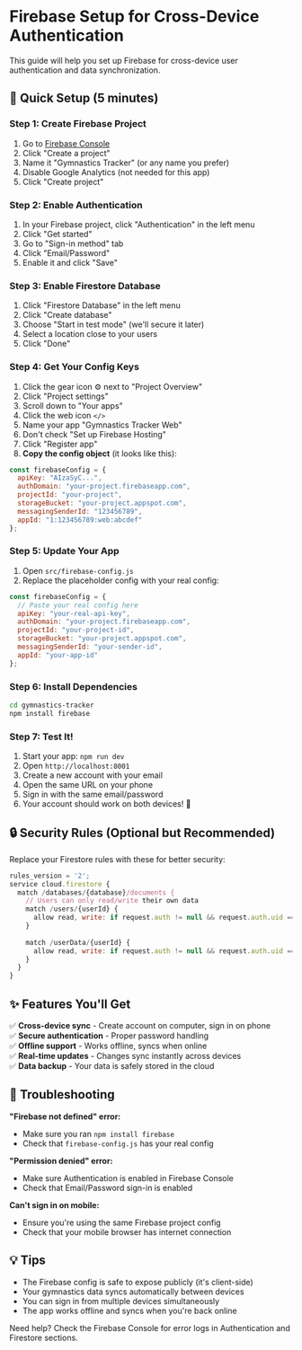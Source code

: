# Firebase Setup for Cross-Device Authentication

This guide will help you set up Firebase for cross-device user authentication and data synchronization.

## 🚀 Quick Setup (5 minutes)

### Step 1: Create Firebase Project
1. Go to [Firebase Console](https://console.firebase.google.com/)
2. Click "Create a project" 
3. Name it "Gymnastics Tracker" (or any name you prefer)
4. Disable Google Analytics (not needed for this app)
5. Click "Create project"

### Step 2: Enable Authentication
1. In your Firebase project, click "Authentication" in the left menu
2. Click "Get started"
3. Go to "Sign-in method" tab
4. Click "Email/Password"
5. Enable it and click "Save"

### Step 3: Enable Firestore Database
1. Click "Firestore Database" in the left menu
2. Click "Create database"
3. Choose "Start in test mode" (we'll secure it later)
4. Select a location close to your users
5. Click "Done"

### Step 4: Get Your Config Keys
1. Click the gear icon ⚙️ next to "Project Overview"
2. Click "Project settings"
3. Scroll down to "Your apps"
4. Click the web icon `</>`
5. Name your app "Gymnastics Tracker Web"
6. Don't check "Set up Firebase Hosting"
7. Click "Register app"
8. **Copy the config object** (it looks like this):

```javascript
const firebaseConfig = {
  apiKey: "AIzaSyC...",
  authDomain: "your-project.firebaseapp.com",
  projectId: "your-project",
  storageBucket: "your-project.appspot.com",
  messagingSenderId: "123456789",
  appId: "1:123456789:web:abcdef"
};
```

### Step 5: Update Your App
1. Open `src/firebase-config.js`
2. Replace the placeholder config with your real config:

```javascript
const firebaseConfig = {
  // Paste your real config here
  apiKey: "your-real-api-key",
  authDomain: "your-project.firebaseapp.com",
  projectId: "your-project-id",
  storageBucket: "your-project.appspot.com",
  messagingSenderId: "your-sender-id",
  appId: "your-app-id"
};
```

### Step 6: Install Dependencies
```bash
cd gymnastics-tracker
npm install firebase
```

### Step 7: Test It!
1. Start your app: `npm run dev`
2. Open `http://localhost:8001`
3. Create a new account with your email
4. Open the same URL on your phone
5. Sign in with the same email/password
6. Your account should work on both devices! 🎉

## 🔒 Security Rules (Optional but Recommended)

Replace your Firestore rules with these for better security:

```javascript
rules_version = '2';
service cloud.firestore {
  match /databases/{database}/documents {
    // Users can only read/write their own data
    match /users/{userId} {
      allow read, write: if request.auth != null && request.auth.uid == userId;
    }
    
    match /userData/{userId} {
      allow read, write: if request.auth != null && request.auth.uid == userId;
    }
  }
}
```

## ✨ Features You'll Get

✅ **Cross-device sync** - Create account on computer, sign in on phone  
✅ **Secure authentication** - Proper password handling  
✅ **Offline support** - Works offline, syncs when online  
✅ **Real-time updates** - Changes sync instantly across devices  
✅ **Data backup** - Your data is safely stored in the cloud  

## 🐛 Troubleshooting

**"Firebase not defined" error:**
- Make sure you ran `npm install firebase`
- Check that `firebase-config.js` has your real config

**"Permission denied" error:**
- Make sure Authentication is enabled in Firebase Console
- Check that Email/Password sign-in is enabled

**Can't sign in on mobile:**
- Ensure you're using the same Firebase project config
- Check that your mobile browser has internet connection

## 💡 Tips

- The Firebase config is safe to expose publicly (it's client-side)
- Your gymnastics data syncs automatically between devices
- You can sign in from multiple devices simultaneously
- The app works offline and syncs when you're back online

Need help? Check the Firebase Console for error logs in Authentication and Firestore sections. 